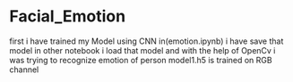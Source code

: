 # Facial_Emotion
first i have trained my Model using CNN in(emotion.ipynb) i have save that model
in other notebook i load that model and with the help of OpenCv i was trying to recognize emotion of person
model1.h5 is trained on RGB channel
